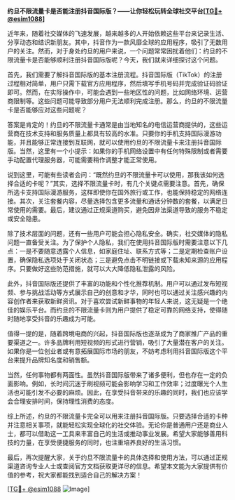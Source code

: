 **约旦不限流量卡是否能注册抖音国际版？——让你轻松玩转全球社交平台[[TG💪+ @esim1088](https://t.me/s/esim1088)]**

近年来，随着社交媒体的飞速发展，越来越多的人开始依赖这些平台来记录生活、分享动态和结识新朋友。其中，抖音作为一款风靡全球的应用程序，吸引了无数用户的关注。然而，对于身处约旦的用户来说，一个问题常常困扰着他们：约旦的不限流量卡是否能够顺利注册抖音国际版呢？今天，我们就来详细探讨这个问题。

首先，我们需要了解抖音国际版的基本注册流程。抖音国际版（TikTok）的注册过程相对简单，用户只需下载官方应用程序，然后填写手机号码并完成验证码验证即可。然而，在实际操作中，可能会遇到一些地区性的问题，比如网络环境、运营商限制等。这些问题可能导致部分用户无法顺利完成注册。那么，约旦的不限流量卡是否能够应对这些问题呢？

答案是肯定的！约旦的不限流量卡通常是由当地知名的电信运营商提供的，这些运营商在技术支持和服务质量上都具有较高的水准。只要你的手机支持国际漫游功能，并且能够正常连接到互联网，就可以使用约旦的不限流量卡来注册抖音国际版。当然，这里有一个小提示：如果你的手机网络设置中有任何特殊限制或者需要手动配置代理服务器，可能需要稍作调整才能正常使用。

说到这里，可能有些读者会问：“既然约旦的不限流量卡可以使用，那我该如何选择合适的卡呢？”其实，选择不限流量卡时，有几个关键点需要注意。首先，确保所选卡支持国际漫游服务，这样即使你在国外旅行或工作，也能保持稳定的网络连接。其次，关注套餐内容，尽量选择包含更多流量和通话分钟数的套餐，以满足日常使用的需要。最后，建议通过正规渠道购买，避免因非法渠道导致的服务不稳定或安全隐患。

除了技术层面的问题，还有一些用户可能会担心隐私安全。确实，社交媒体的隐私问题一直备受关注。为了保护个人隐私，我们在使用抖音国际版时需要注意以下几点：一是不要随意透露个人信息，如家庭住址、联系方式等；二是定期检查账户设置，确保隐私选项处于关闭状态；三是避免点击不明链接或下载未知来源的应用程序。只要做好这些防范措施，就可以大大降低隐私泄露的风险。

此外，抖音国际版还提供了丰富的功能和个性化推荐机制。用户可以通过发布短视频、参与挑战活动等方式展示自己的创意和才华，同时也可以通过关注感兴趣的内容创作者来获取新鲜资讯。对于喜欢尝试新鲜事物的年轻人来说，这无疑是一个绝佳的娱乐平台。而约旦的不限流量卡则为用户提供了稳定可靠的网络支持，使得随时随地享受抖音的乐趣成为可能。

值得一提的是，随着跨境电商的兴起，抖音国际版也逐渐成为了商家推广产品的重要渠道之一。许多品牌利用短视频的形式进行营销，吸引了大量潜在客户的关注。如果你是一位创业者或有意拓展国际市场的朋友，不妨考虑利用抖音国际版这个平台来提升品牌知名度和销售额。

当然，任何事物都有两面性。虽然抖音国际版带来了诸多便利，但也存在一定的负面影响。例如，长时间沉迷于刷视频可能会影响学习和工作效率；过度曝光个人生活也可能引发不必要的麻烦。因此，在享受抖音带来的乐趣的同时，我们也应该学会合理安排时间，保持理性消费的态度。

综上所述，约旦的不限流量卡完全可以用来注册抖音国际版。只要选择合适的卡种并注意相关事项，就能轻松实现全球化的社交体验。无论你是普通用户还是商业人士，都可以借助这一工具来丰富自己的生活或推动事业发展。希望大家能够善用科技的力量，在享受便捷服务的同时，也注重培养良好的生活习惯。

最后，再次提醒大家，关于约旦不限流量卡的具体选择和使用方法，可以通过正规渠道咨询专业人士或查阅官方文档获取更详尽的信息。希望本文能为大家提供有价值的参考，祝大家都能找到适合自己的解决方案！

[[TG💪+ @esim1088](https://t.me/s/esim1088) ![Image](https://i.postimg.cc/4NQfJmqS/Snipaste-2025-05-13-00-14-12.png)]
